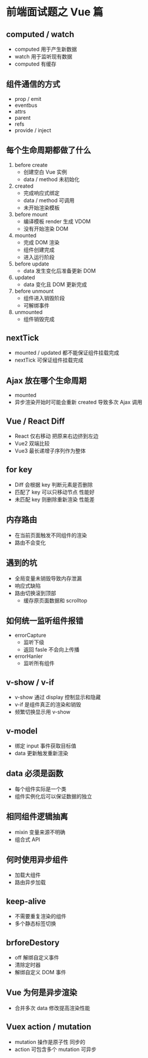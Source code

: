 # 前端面试题之 Vue 篇

## computed / watch
- computed 用于产生新数据
- watch 用于监听现有数据
- computed 有缓存

## 组件通信的方式
- prop / emit
- eventbus
- attrs
- parent
- refs
- provide / inject

## 每个生命周期都做了什么
1. before create
    - 创建空白 Vue 实例
    - data / method 未初始化
2. created
    - 完成响应式绑定
    - data / method 可调用
    - 未开始渲染模板
3. before mount
    - 编译模板 render 生成 VDOM
    - 没有开始渲染 DOM
4. mounted
    - 完成 DOM 渲染
    - 组件创建完成
    - 进入运行阶段
5. before update
    - data 发生变化后准备更新 DOM
6. updated
    - data 变化且 DOM 更新完成
7. before unmount
    - 组件进入销毁阶段
    - 可解绑事件
8. unmounted
    - 组件销毁完成

## nextTick
- mounted / updated 都不能保证组件挂载完成
- nextTick 可保证组件挂载完成

## Ajax 放在哪个生命周期
- mounted
- 异步渲染开始时可能会重新 created 导致多次 Ajax 调用

## Vue / React Diff
- React 仅右移动 把原来右边挤到左边
- Vue2 双端比较
- Vue3 最长递增子序列作为整体

## for key
- Diff 会根据 key 判断元素是否删除
- 匹配了 key 可以只移动节点 性能好
- 未匹配 key 则删除重新渲染 性能差

## 内存路由
- 在当前页面触发不同组件的渲染
- 路由不会变化

## 遇到的坑
- 全局变量未销毁导致内存泄漏
- 响应式缺陷
- 路由切换滚到顶部
    - 缓存原页面数据和 scrolltop

## 如何统一监听组件报错
- errorCapture
    - 监听下级
    - 返回 fasle 不会向上传播
- errorHanler
    - 监听所有组件

## v-show / v-if
- v-show 通过 display 控制显示和隐藏
- v-if 是组件真正的渲染和销毁
- 频繁切换显示用 v-show

## v-model
- 绑定 input 事件获取目标值
- data 更新触发重新渲染

## data 必须是函数
- 每个组件实际是一个类
- 组件实例化后可以保证数据的独立

## 相同组件逻辑抽离
- mixin 变量来源不明确
- 组合式 API

## 何时使用异步组件
- 加载大组件
- 路由异步加载

## keep-alive
- 不需要重复渲染的组件
- 多个静态标签切换

## brforeDestory
- off 解绑自定义事件
- 清除定时器
- 解绑自定义 DOM 事件

## Vue 为何是异步渲染
- 合并多次 data 修改提高渲染性能

## Vuex action / mutation
- mutation 操作是原子性 同步的
- action 可包含多个 mutation 可异步

## 